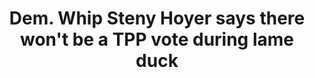 ---
layout: post
title: Dem. Whip Steny Hoyer says there won't be a TPP vote during lame duck 
screenshot_url: ./images/preview-hoyer.png

text: 

video-url: 7FFy3dmKRrY
---